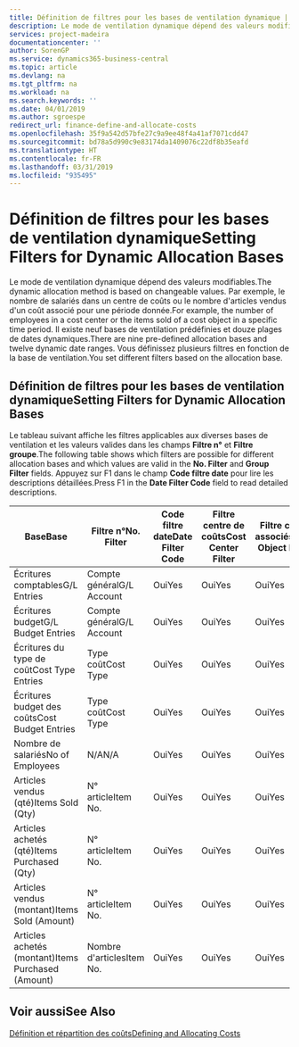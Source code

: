 ```yaml
---
title: Définition de filtres pour les bases de ventilation dynamique | Microsoft Docs
description: Le mode de ventilation dynamique dépend des valeurs modifiables. Par exemple, le nombre de salariés dans un centre de coûts ou le nombre d'articles vendus d'un coût associé pour une période donnée. Il existe neuf bases de ventilation prédéfinies et douze plages de dates dynamiques. Vous définissez plusieurs filtres en fonction de la base de ventilation.
services: project-madeira
documentationcenter: ''
author: SorenGP
ms.service: dynamics365-business-central
ms.topic: article
ms.devlang: na
ms.tgt_pltfrm: na
ms.workload: na
ms.search.keywords: ''
ms.date: 04/01/2019
ms.author: sgroespe
redirect_url: finance-define-and-allocate-costs
ms.openlocfilehash: 35f9a542d57bfe27c9a9ee48f4a41af7071cdd47
ms.sourcegitcommit: bd78a5d990c9e83174da1409076c22df8b35eafd
ms.translationtype: HT
ms.contentlocale: fr-FR
ms.lasthandoff: 03/31/2019
ms.locfileid: "935495"
---
```

# <a name="setting-filters-for-dynamic-allocation-bases"></a><span data-ttu-id="c6087-106">Définition de filtres pour les bases de ventilation dynamique</span><span class="sxs-lookup"><span data-stu-id="c6087-106">Setting Filters for Dynamic Allocation Bases</span></span>
<span data-ttu-id="c6087-107">Le mode de ventilation dynamique dépend des valeurs modifiables.</span><span class="sxs-lookup"><span data-stu-id="c6087-107">The dynamic allocation method is based on changeable values.</span></span> <span data-ttu-id="c6087-108">Par exemple, le nombre de salariés dans un centre de coûts ou le nombre d'articles vendus d'un coût associé pour une période donnée.</span><span class="sxs-lookup"><span data-stu-id="c6087-108">For example, the number of employees in a cost center or the items sold of a cost object in a specific time period.</span></span> <span data-ttu-id="c6087-109">Il existe neuf bases de ventilation prédéfinies et douze plages de dates dynamiques.</span><span class="sxs-lookup"><span data-stu-id="c6087-109">There are nine pre-defined allocation bases and twelve dynamic date ranges.</span></span> <span data-ttu-id="c6087-110">Vous définissez plusieurs filtres en fonction de la base de ventilation.</span><span class="sxs-lookup"><span data-stu-id="c6087-110">You set different filters based on the allocation base.</span></span>  

## <a name="setting-filters-for-dynamic-allocation-bases"></a><span data-ttu-id="c6087-111">Définition de filtres pour les bases de ventilation dynamique</span><span class="sxs-lookup"><span data-stu-id="c6087-111">Setting Filters for Dynamic Allocation Bases</span></span>  
 <span data-ttu-id="c6087-112">Le tableau suivant affiche les filtres applicables aux diverses bases de ventilation et les valeurs valides dans les champs **Filtre n°** et **Filtre groupe**.</span><span class="sxs-lookup"><span data-stu-id="c6087-112">The following table shows which filters are possible for different allocation bases and which values are valid in the **No. Filter** and **Group Filter** fields.</span></span> <span data-ttu-id="c6087-113">Appuyez sur F1 dans le champ **Code filtre date** pour lire les descriptions détaillées.</span><span class="sxs-lookup"><span data-stu-id="c6087-113">Press F1 in the **Date Filter Code** field to read detailed descriptions.</span></span>  

|<span data-ttu-id="c6087-114">**Base**</span><span class="sxs-lookup"><span data-stu-id="c6087-114">**Base**</span></span>|<span data-ttu-id="c6087-115">**Filtre n°**</span><span class="sxs-lookup"><span data-stu-id="c6087-115">**No. Filter**</span></span>|<span data-ttu-id="c6087-116">**Code filtre date**</span><span class="sxs-lookup"><span data-stu-id="c6087-116">**Date Filter Code**</span></span>|<span data-ttu-id="c6087-117">**Filtre centre de coûts**</span><span class="sxs-lookup"><span data-stu-id="c6087-117">**Cost Center Filter**</span></span>|<span data-ttu-id="c6087-118">**Filtre coûts associés**</span><span class="sxs-lookup"><span data-stu-id="c6087-118">**Cost Object Filter**</span></span>|<span data-ttu-id="c6087-119">**Filtre groupe**</span><span class="sxs-lookup"><span data-stu-id="c6087-119">**Group Filter**</span></span>|  
|--------------|----------------------------------------|----------------------------------------------|------------------------------------------------|------------------------------------------------|------------------------------------------|  
|<span data-ttu-id="c6087-120">Écritures comptables</span><span class="sxs-lookup"><span data-stu-id="c6087-120">G/L Entries</span></span>|<span data-ttu-id="c6087-121">Compte général</span><span class="sxs-lookup"><span data-stu-id="c6087-121">G/L Account</span></span>|<span data-ttu-id="c6087-122">Oui</span><span class="sxs-lookup"><span data-stu-id="c6087-122">Yes</span></span>|<span data-ttu-id="c6087-123">Oui</span><span class="sxs-lookup"><span data-stu-id="c6087-123">Yes</span></span>|<span data-ttu-id="c6087-124">Oui</span><span class="sxs-lookup"><span data-stu-id="c6087-124">Yes</span></span>|<span data-ttu-id="c6087-125">N/A</span><span class="sxs-lookup"><span data-stu-id="c6087-125">N/A</span></span>|  
|<span data-ttu-id="c6087-126">Écritures budget</span><span class="sxs-lookup"><span data-stu-id="c6087-126">G/L Budget Entries</span></span>|<span data-ttu-id="c6087-127">Compte général</span><span class="sxs-lookup"><span data-stu-id="c6087-127">G/L Account</span></span>|<span data-ttu-id="c6087-128">Oui</span><span class="sxs-lookup"><span data-stu-id="c6087-128">Yes</span></span>|<span data-ttu-id="c6087-129">Oui</span><span class="sxs-lookup"><span data-stu-id="c6087-129">Yes</span></span>|<span data-ttu-id="c6087-130">Oui</span><span class="sxs-lookup"><span data-stu-id="c6087-130">Yes</span></span>|<span data-ttu-id="c6087-131">Nom budget comptable</span><span class="sxs-lookup"><span data-stu-id="c6087-131">G/L Budget Name</span></span>|  
|<span data-ttu-id="c6087-132">Écritures du type de coût</span><span class="sxs-lookup"><span data-stu-id="c6087-132">Cost Type Entries</span></span>|<span data-ttu-id="c6087-133">Type coût</span><span class="sxs-lookup"><span data-stu-id="c6087-133">Cost Type</span></span>|<span data-ttu-id="c6087-134">Oui</span><span class="sxs-lookup"><span data-stu-id="c6087-134">Yes</span></span>|<span data-ttu-id="c6087-135">Oui</span><span class="sxs-lookup"><span data-stu-id="c6087-135">Yes</span></span>|<span data-ttu-id="c6087-136">Oui</span><span class="sxs-lookup"><span data-stu-id="c6087-136">Yes</span></span>|<span data-ttu-id="c6087-137">N/A</span><span class="sxs-lookup"><span data-stu-id="c6087-137">N/A</span></span>|  
|<span data-ttu-id="c6087-138">Écritures budget des coûts</span><span class="sxs-lookup"><span data-stu-id="c6087-138">Cost Budget Entries</span></span>|<span data-ttu-id="c6087-139">Type coût</span><span class="sxs-lookup"><span data-stu-id="c6087-139">Cost Type</span></span>|<span data-ttu-id="c6087-140">Oui</span><span class="sxs-lookup"><span data-stu-id="c6087-140">Yes</span></span>|<span data-ttu-id="c6087-141">Oui</span><span class="sxs-lookup"><span data-stu-id="c6087-141">Yes</span></span>|<span data-ttu-id="c6087-142">Oui</span><span class="sxs-lookup"><span data-stu-id="c6087-142">Yes</span></span>|<span data-ttu-id="c6087-143">Nom du budget</span><span class="sxs-lookup"><span data-stu-id="c6087-143">Budget Name</span></span>|  
|<span data-ttu-id="c6087-144">Nombre de salariés</span><span class="sxs-lookup"><span data-stu-id="c6087-144">No of Employees</span></span>|<span data-ttu-id="c6087-145">N/A</span><span class="sxs-lookup"><span data-stu-id="c6087-145">N/A</span></span>|<span data-ttu-id="c6087-146">Oui</span><span class="sxs-lookup"><span data-stu-id="c6087-146">Yes</span></span>|<span data-ttu-id="c6087-147">Oui</span><span class="sxs-lookup"><span data-stu-id="c6087-147">Yes</span></span>|<span data-ttu-id="c6087-148">Oui</span><span class="sxs-lookup"><span data-stu-id="c6087-148">Yes</span></span>|<span data-ttu-id="c6087-149">N/A</span><span class="sxs-lookup"><span data-stu-id="c6087-149">N/A</span></span>|  
|<span data-ttu-id="c6087-150">Articles vendus (qté)</span><span class="sxs-lookup"><span data-stu-id="c6087-150">Items Sold (Qty)</span></span>|<span data-ttu-id="c6087-151">N° article</span><span class="sxs-lookup"><span data-stu-id="c6087-151">Item No.</span></span>|<span data-ttu-id="c6087-152">Oui</span><span class="sxs-lookup"><span data-stu-id="c6087-152">Yes</span></span>|<span data-ttu-id="c6087-153">Oui</span><span class="sxs-lookup"><span data-stu-id="c6087-153">Yes</span></span>|<span data-ttu-id="c6087-154">Oui</span><span class="sxs-lookup"><span data-stu-id="c6087-154">Yes</span></span>|<span data-ttu-id="c6087-155">Groupe compta. stock</span><span class="sxs-lookup"><span data-stu-id="c6087-155">Inventory Posting Group</span></span>|  
|<span data-ttu-id="c6087-156">Articles achetés (qté)</span><span class="sxs-lookup"><span data-stu-id="c6087-156">Items Purchased (Qty)</span></span>|<span data-ttu-id="c6087-157">N° article</span><span class="sxs-lookup"><span data-stu-id="c6087-157">Item No.</span></span>|<span data-ttu-id="c6087-158">Oui</span><span class="sxs-lookup"><span data-stu-id="c6087-158">Yes</span></span>|<span data-ttu-id="c6087-159">Oui</span><span class="sxs-lookup"><span data-stu-id="c6087-159">Yes</span></span>|<span data-ttu-id="c6087-160">Oui</span><span class="sxs-lookup"><span data-stu-id="c6087-160">Yes</span></span>|<span data-ttu-id="c6087-161">Groupe compta. stock</span><span class="sxs-lookup"><span data-stu-id="c6087-161">Inventory Posting Group</span></span>|  
|<span data-ttu-id="c6087-162">Articles vendus (montant)</span><span class="sxs-lookup"><span data-stu-id="c6087-162">Items Sold (Amount)</span></span>|<span data-ttu-id="c6087-163">N° article</span><span class="sxs-lookup"><span data-stu-id="c6087-163">Item No.</span></span>|<span data-ttu-id="c6087-164">Oui</span><span class="sxs-lookup"><span data-stu-id="c6087-164">Yes</span></span>|<span data-ttu-id="c6087-165">Oui</span><span class="sxs-lookup"><span data-stu-id="c6087-165">Yes</span></span>|<span data-ttu-id="c6087-166">Oui</span><span class="sxs-lookup"><span data-stu-id="c6087-166">Yes</span></span>|<span data-ttu-id="c6087-167">Groupe compta. stock</span><span class="sxs-lookup"><span data-stu-id="c6087-167">Inventory Posting Group</span></span>|  
|<span data-ttu-id="c6087-168">Articles achetés (montant)</span><span class="sxs-lookup"><span data-stu-id="c6087-168">Items Purchased (Amount)</span></span>|<span data-ttu-id="c6087-169">Nombre d'articles</span><span class="sxs-lookup"><span data-stu-id="c6087-169">Item No.</span></span>|<span data-ttu-id="c6087-170">Oui</span><span class="sxs-lookup"><span data-stu-id="c6087-170">Yes</span></span>|<span data-ttu-id="c6087-171">Oui</span><span class="sxs-lookup"><span data-stu-id="c6087-171">Yes</span></span>|<span data-ttu-id="c6087-172">Oui</span><span class="sxs-lookup"><span data-stu-id="c6087-172">Yes</span></span>|<span data-ttu-id="c6087-173">Groupe compta. stock</span><span class="sxs-lookup"><span data-stu-id="c6087-173">Inventory Posting Group</span></span>|  

## <a name="see-also"></a><span data-ttu-id="c6087-174">Voir aussi</span><span class="sxs-lookup"><span data-stu-id="c6087-174">See Also</span></span>  
[<span data-ttu-id="c6087-175">Définition et répartition des coûts</span><span class="sxs-lookup"><span data-stu-id="c6087-175">Defining and Allocating Costs</span></span>](finance-define-and-allocate-costs.md)
